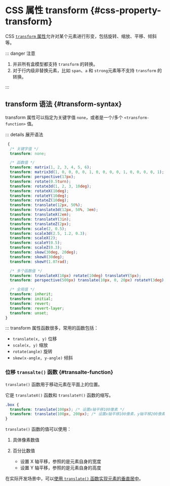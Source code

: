 # CSS 属性 transform {#css-property-transform}

CSS [`transform` 属性](https://developer.mozilla.org/zh-CN/docs/Web/CSS/transform)允许对某个元素进行形变，包括旋转、缩放、平移、倾斜等。

::: danger 注意

1. 并非所有盒模型都支持 `transform` 的转换。
2. 对于行内级非替换元素，比如 `span`、`a` 和 `strong`元素等不支持 `transform` 的转换。

:::

## transform 语法 {#transform-syntax}

transform 属性可以指定为关键字值 `none`，或者是一个/多个 `<transform-function>` 值。

::: details 展开语法

```css
 {
  /* 关键字值 */
  transform: none;

  /* 函数值 */
  transform: matrix(1, 2, 3, 4, 5, 6);
  transform: matrix3d(1, 0, 0, 0, 0, 1, 0, 0, 0, 0, 1, 0, 0, 0, 0, 1);
  transform: perspective(17px);
  transform: rotate(0.5turn);
  transform: rotate3d(1, 2, 3, 10deg);
  transform: rotateX(10deg);
  transform: rotateY(10deg);
  transform: rotateZ(10deg);
  transform: translate(12px, 50%);
  transform: translate3d(12px, 50%, 3em);
  transform: translateX(2em);
  transform: translateY(3in);
  transform: translateZ(2px);
  transform: scale(2, 0.5);
  transform: scale3d(2.5, 1.2, 0.3);
  transform: scaleX(2);
  transform: scaleY(0.5);
  transform: scaleZ(0.3);
  transform: skew(30deg, 20deg);
  transform: skewX(30deg);
  transform: skewY(1.07rad);

  /* 多个函数值 */
  transform: translateX(10px) rotate(10deg) translateY(5px);
  transform: perspective(500px) translate(10px, 0, 20px) rotateY(3deg);

  /* 全局值 */
  transform: inherit;
  transform: initial;
  transform: revert;
  transform: revert-layer;
  transform: unset;
}
```

:::
transform 属性函数很多，常用的函数包括：

- `translate(x, y)` 位移
- `scale(x, y)` 缩放
- `rotate(angle)` 旋转
- `skew(x-angle, y-angle)` 倾斜

### 位移 `transalte()` 函数 {#transalte-function}

`translate()` 函数用于移动元素在平面上的位置。

它是 `translateX()` 函数和 `translateY()` 函数的缩写。

```css
.box {
  transform: translate(100px); /* 设置x轴平移100像素 */
  transform: translate(100px, 200px); /* 设置x轴平移100像素，y轴平移200像素 */
}
```

`translate()` 函数的值可以使用：

1. 具体像素数值
2. 百分比数值

   - 设置 X 轴平移，参照的是元素自身的宽度
   - 设置 Y 轴平移，参照的是元素自身的高度

在实际开发场景中，可以[使用 `translate()` 函数实现元素的垂直居中](/tips/horizontal-and-vertical-center.md#use-vertical-center)。
